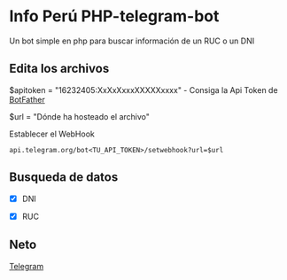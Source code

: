 # Info Perú PHP-telegram-bot
 Un bot simple en php para buscar información de un RUC o un DNI

## Edita los archivos
$apitoken = "16232405:XxXxXxxxXXXXXxxxx" - Consiga la Api Token de [BotFather](https://telegram.me/BotFather)

$url = "Dónde ha hosteado el archivo"

Establecer el WebHook

``api.telegram.org/bot<TU_API_TOKEN>/setwebhook?url=$url``


## Busqueda de datos
- [x] DNI
- [x] RUC


## Neto

[Telegram](https://telegram.me/Mateodioev)

